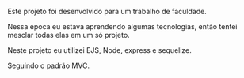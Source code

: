 Este projeto foi desenvolvido para um trabalho de faculdade.

Nessa época eu estava aprendendo algumas tecnologias, então tentei mesclar todas elas em um só projeto.

Neste projeto eu utilizei EJS, Node, express e sequelize.

Seguindo o padrão MVC.